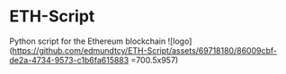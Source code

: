 # ETH-Script
Python script for the Ethereum blockchain
![logo](https://github.com/edmundtcy/ETH-Script/assets/69718180/86009cbf-de2a-4734-9573-c1b6fa615883 =700.5x957)
